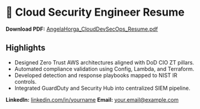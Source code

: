 # 📄 Cloud Security Engineer Resume

**Download PDF:** [AngelaHorga_CloudDevSecOps_Resume.pdf](https://github.com/Gela894/cloud-sec-engineer-portfolio/raw/main/Resume/AngelaHorga_CloudDevSecOps_Resume.pdf)

## Highlights
- Designed Zero Trust AWS architectures aligned with DoD CIO ZT pillars.
- Automated compliance validation using Config, Lambda, and Terraform.
- Developed detection and response playbooks mapped to NIST IR controls.
- Integrated GuardDuty and Security Hub into centralized SIEM pipeline.

**LinkedIn:** [linkedin.com/in/yourname](https://linkedin.com/in/yourname)
**Email:** your.email@example.com

